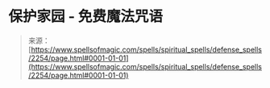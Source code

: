 <!--yml

category: 未分类

日期：2024年06月12日 18:35:49

-->

# 保护家园 - 免费魔法咒语

> 来源：[https://www.spellsofmagic.com/spells/spiritual_spells/defense_spells/2254/page.html#0001-01-01](https://www.spellsofmagic.com/spells/spiritual_spells/defense_spells/2254/page.html#0001-01-01)
